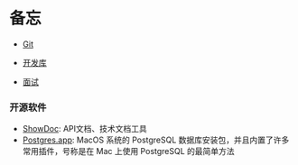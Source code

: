 # 备忘

- [Git](/git/README.md)

- [开发库](/dev-library/README.md)
  
- [面试](/interview/README.md)

### 开源软件

- [ShowDoc](https://www.showdoc.com.cn/): API文档、技术文档工具
- [Postgres.app](https://postgresapp.com/): MacOS 系统的 PostgreSQL 数据库安装包，并且内置了许多常用插件，号称是在 Mac 上使用 PostgreSQL 的最简单方法
